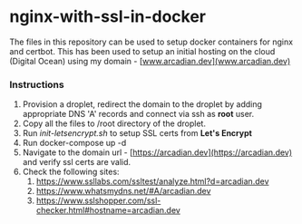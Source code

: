 # nginx-with-ssl-in-docker
The files in this repository can be used to setup docker containers for nginx and certbot. This has been used to setup an initial hosting on the cloud (Digital Ocean) using my domain - [www.arcadian.dev](www.arcadian.dev)

### Instructions

1. Provision a droplet, redirect the domain to the droplet by adding appropriate DNS 'A' records and connect via ssh as **root** user.
2. Copy all the files to /root directory of the droplet. 
3. Run _init-letsencrypt.sh_ to setup SSL certs from **Let's Encrypt**
4. Run docker-compose up -d
5. Navigate to the domain url - [https://arcadian.dev](https://arcadian.dev) and verify ssl certs are valid.
6. Check the following sites:
    1. https://www.ssllabs.com/ssltest/analyze.html?d=arcadian.dev
    2. https://www.whatsmydns.net/#A/arcadian.dev
    3. https://www.sslshopper.com/ssl-checker.html#hostname=arcadian.dev
